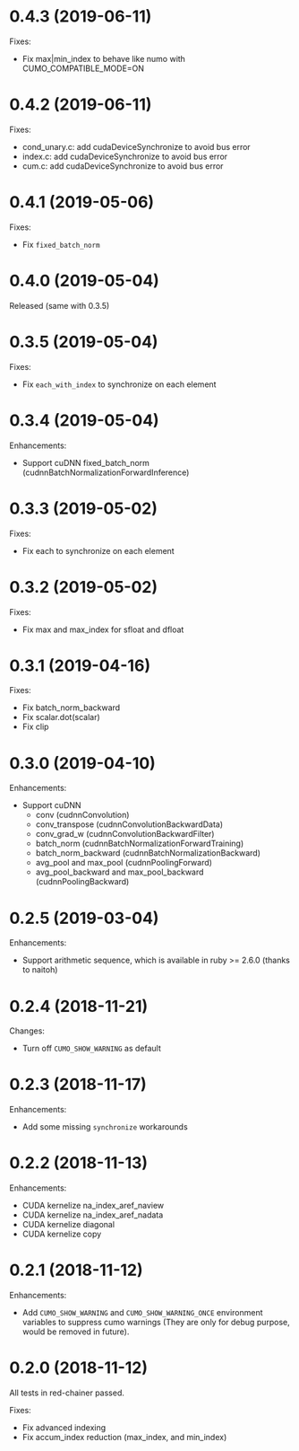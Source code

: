 # 0.4.3 (2019-06-11)

Fixes:

* Fix max|min\_index to behave like numo with CUMO\_COMPATIBLE\_MODE=ON

# 0.4.2 (2019-06-11)

Fixes:

* cond_unary.c: add cudaDeviceSynchronize to avoid bus error
* index.c: add cudaDeviceSynchronize to avoid bus error
* cum.c: add cudaDeviceSynchronize to avoid bus error

# 0.4.1 (2019-05-06)

Fixes:

* Fix `fixed_batch_norm`

# 0.4.0 (2019-05-04)

Released (same with 0.3.5)

# 0.3.5 (2019-05-04)

Fixes:

* Fix `each_with_index` to synchronize on each element

# 0.3.4 (2019-05-04)

Enhancements:

* Support cuDNN fixed\_batch\_norm (cudnnBatchNormalizationForwardInference)

# 0.3.3 (2019-05-02)

Fixes:

* Fix each to synchronize on each element

# 0.3.2 (2019-05-02)

Fixes:

* Fix max and max\_index for sfloat and dfloat

# 0.3.1 (2019-04-16)

Fixes:

* Fix batch\_norm\_backward
* Fix scalar.dot(scalar)
* Fix clip

# 0.3.0 (2019-04-10)

Enhancements:

* Support cuDNN
  * conv (cudnnConvolution)
  * conv\_transpose (cudnnConvolutionBackwardData)
  * conv\_grad\_w (cudnnConvolutionBackwardFilter)
  * batch\_norm (cudnnBatchNormalizationForwardTraining)
  * batch\_norm\_backward (cudnnBatchNormalizationBackward)
  * avg\_pool and max\_pool (cudnnPoolingForward)
  * avg\_pool\_backward and max\_pool\_backward (cudnnPoolingBackward)

# 0.2.5 (2019-03-04)

Enhancements:

* Support arithmetic sequence, which is available in ruby >= 2.6.0 (thanks to naitoh)

# 0.2.4 (2018-11-21)

Changes:

* Turn off `CUMO_SHOW_WARNING` as default

# 0.2.3 (2018-11-17)

Enhancements:

* Add some missing `synchronize` workarounds

# 0.2.2 (2018-11-13)

Enhancements:

* CUDA kernelize na\_index\_aref\_naview
* CUDA kernelize na\_index\_aref\_nadata
* CUDA kernelize diagonal
* CUDA kernelize copy

# 0.2.1 (2018-11-12)

Enhancements:

* Add `CUMO_SHOW_WARNING` and `CUMO_SHOW_WARNING_ONCE` environment variables to suppress cumo warnings (They are only for debug purpose, would be removed in future).

# 0.2.0 (2018-11-12)

All tests in red-chainer passed.

Fixes:

* Fix advanced indexing
* Fix accum\_index reduction (max\_index, and min\_index)
